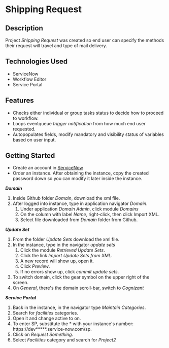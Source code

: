 # Shipping Request

## Description
Project *Shipping Request* was created so end user can specify the methods their request will travel and type of mail delivery.

## Technologies Used
* ServiceNow
* Workflow Editor
* Service Portal

## Features
* Checks either individual or group tasks status to decide how to proceed to workflow.
* Loops eventqueue *trigger notification* from how much end user requested.
* Autopopulates fields, modify mandatory and visibility status of variables based on user input.

## Getting Started
* Create an account in [ServiceNow](https://developer.servicenow.com/dev.do)
* Order an instance. After obtaining the instance, copy the created password down so you can modify it later inside the instance.

___Domain___
1. Inside Github folder *Domain*, download the xml file.
2. After logged into instance, type in application navigator *Domain*.
    1. Under application *Domain Admin*, click module *Domains*
    2. On the column with label *Name*, right-click, then click Import XML. 
    3. Select file downloaded from *Domain* folder from Github.
    
___Update Set___
1. From the folder *Update Sets* download the xml file.
2. In the instance, type in the navigator *update sets*
    1. Click the module *Retrieved Update Sets*.
    2. Click the link *Import Update Sets from XML*.
    3. A new record will show up, open it.
    4. Click *Preview*.
    5. If no errors show up, click *commit update sets*.
3. To switch domain, click the gear symbol on the upper right of the screen.
4. On *General*, there's the domain scroll-bar, switch to *Cognizant*
    
___Service Portal___
1. Back in the instance, in the navigator type *Maintain Categories*.
2. Search for *facilities* categories. 
3. Open it and change active to on.
4. To enter SP, substitute the * with your instance's number: https://dev*****.service-now.com/sp.
5. Click on *Request Something*. 
6. Select *Facilities* category and search for *Project2*
